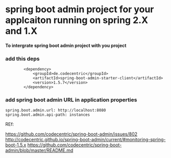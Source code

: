 # spring boot admin project for your applcaiton running on spring 2.X  and 1.X 


#### To intergrate spring boot admin project with you project


### add this deps

```
		<dependency>
			<groupId>de.codecentric</groupId>
			<artifactId>spring-boot-admin-starter-client</artifactId>
			<version>1.5.7</version>
		</dependency>
```

### add spring boot admin URL in application properties


```
spring.boot.admin.url: http://localhost:8080  
spring.boot.admin.api-path: instances
```


REf:

https://github.com/codecentric/spring-boot-admin/issues/802
http://codecentric.github.io/spring-boot-admin/current/#monitoring-spring-boot-1.5.x
https://github.com/codecentric/spring-boot-admin/blob/master/README.md

